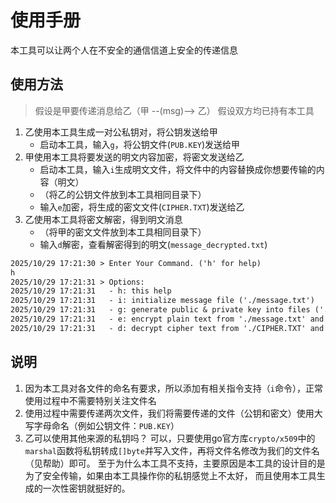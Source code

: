 # 使用手册

本工具可以让两个人在不安全的通信信道上安全的传递信息

## 使用方法

> 假设是甲要传递消息给乙（甲 --(msg)--> 乙）
> 假设双方均已持有本工具

1. 乙使用本工具生成一对公私钥对，将公钥发送给甲
    - 启动本工具，输入`g`，将公钥文件(`PUB.KEY`)发送给甲
2. 甲使用本工具将要发送的明文内容加密，将密文发送给乙
    - 启动本工具，输入`i`生成明文文件，将文件中的内容替换成你想要传输的内容（明文）
    - （将乙的公钥文件放到本工具相同目录下）
    - 输入`e`加密，将生成的密文文件(`CIPHER.TXT`)发送给乙
3. 乙使用本工具将密文解密，得到明文消息
    - （将甲的密文文件放到本工具相同目录下）
    - 输入`d`解密，查看解密得到的明文(`message_decrypted.txt`)

```txt
2025/10/29 17:21:30 > Enter Your Command. ('h' for help)
h
2025/10/29 17:21:31 > Options:
2025/10/29 17:21:31   - h: this help
2025/10/29 17:21:31   - i: initialize message file ('./message.txt')
2025/10/29 17:21:31   - g: generate public & private key into files ('./PUB.KEY' & './priv.key')
2025/10/29 17:21:31   - e: encrypt plain text from './message.txt' and output cipher text to './CIPHER.TXT'
2025/10/29 17:21:31   - d: decrypt cipher text from './CIPHER.TXT' and output plain text to './message_decrypted.txt'
```

## 说明

1. 因为本工具对各文件的命名有要求，所以添加有相关指令支持（`i`命令），正常使用过程中不需要特别关注文件名
2. 使用过程中需要传递两次文件，我们将需要传递的文件（公钥和密文）使用大写字母命名（例如公钥文件：`PUB.KEY`）
3. 乙可以使用其他来源的私钥吗？
可以，只要使用go官方库`crypto/x509`中的`marshal`函数将私钥转成`[]byte`并写入文件，再将文件名修改为我们的文件名（见帮助）即可。
至于为什么本工具不支持，主要原因是本工具的设计目的是为了安全传输，如果由本工具操作你的私钥感觉上不太好，
而且使用本工具生成的一次性密钥就挺好的。
